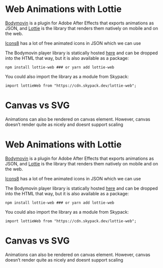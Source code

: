 # Web Animations with Lottie
[Bodymovin](https://exchange.adobe.com/creativecloud.details.12557.bodymovin.html) is a plugin for Adobe After Effects that exports animations as JSON, and [Lottie](https://airbnb.io/lottie/) is the library that renders them natively on mobile and on the web.

[Icons8](https://icons8.com/) has a lot of free animated icons in JSON which we can use

The Bodymovin player library is statically hosted [here](https://cdnjs.com/libraries/bodymovin) and can be dropped into the HTML that way, but it is also available as a package:
``` 
npm install lottie-web ### or yarn add lottie-web 
```

You could also import the library as a module from Skypack:
```
import lottieWeb from "https://cdn.skypack.dev/lottie-web";
```

# Canvas vs SVG
Animations can also be rendered on canvas element. However, canvas doesn’t render quite as nicely and doesnt support scaling
# Web Animations with Lottie
[Bodymovin](https://exchange.adobe.com/creativecloud.details.12557.bodymovin.html) is a plugin for Adobe After Effects that exports animations as JSON, and [Lottie](https://airbnb.io/lottie/) is the library that renders them natively on mobile and on the web.

[Icons8](https://icons8.com/) has a lot of free animated icons in JSON which we can use

The Bodymovin player library is statically hosted [here](https://cdnjs.com/libraries/bodymovin) and can be dropped into the HTML that way, but it is also available as a package:
``` 
npm install lottie-web ### or yarn add lottie-web 
```

You could also import the library as a module from Skypack:
```
import lottieWeb from "https://cdn.skypack.dev/lottie-web";
```

# Canvas vs SVG
Animations can also be rendered on canvas element. However, canvas doesn’t render quite as nicely and doesnt support scaling
